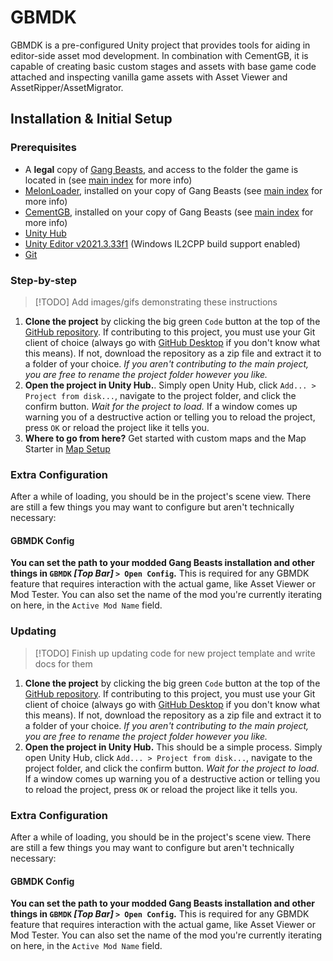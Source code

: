 # GBMDK

GBMDK is a pre-configured Unity project that provides tools for aiding in editor-side asset mod development. In combination with CementGB, it is capable of creating basic custom stages and assets with base game code attached and inspecting vanilla game assets with Asset Viewer and AssetRipper/AssetMigrator.

## Installation & Initial Setup

### Prerequisites

- A **legal** copy of [Gang Beasts](https://gangbeasts.game/), and access to the folder the game is located in (see [main index](../../index.md) for more info)
- [MelonLoader](https://melonwiki.xyz/#/), installed on your copy of Gang Beasts (see [main index](../../index.md) for more info)
- [CementGB](https://thunderstore.io/c/gang-beasts/p/CementGB/CementGB/), installed on your copy of Gang Beasts (see [main index](../../index.md) for more info)
- [Unity Hub](https://unity.com/download)
- [Unity Editor v2021.3.33f1](unityhub://2021.3.33f1/ee5a2aa03ab2) (Windows IL2CPP build support enabled)
- [Git](https://git-scm.com/)

### Step-by-step

> [!TODO]
> Add images/gifs demonstrating these instructions

1. **Clone the project** by clicking the big green `Code` button at the top of the [GitHub repository](https://github.com/CementGB-4-0/GBMDK). If contributing to this project, you must use your Git client of choice (always go with [GitHub Desktop](https://github.com/apps/desktop) if you don't know what this means). If not, download the repository as a zip file and extract it to a folder of your choice. *If you aren't contributing to the main project, you are free to rename the project folder however you like.*
2. **Open the project in Unity Hub.**. Simply open Unity Hub, click `Add... > Project from disk...`, navigate to the project folder, and click the confirm button. *Wait for the project to load.* If a window comes up warning you of a destructive action or telling you to reload the project, press `OK` or reload the project like it tells you. 
3. **Where to go from here?** Get started with custom maps and the Map Starter in [Map Setup](./scene-setup.md)

### Extra Configuration

After a while of loading, you should be in the project's scene view. There are still a few things you may want to configure but aren't technically necessary:

#### GBMDK Config

**You can set the path to your modded Gang Beasts installation and other things in `GBMDK` *[Top Bar]* `> Open Config`.** This is required for any GBMDK feature that requires interaction with the actual game, like Asset Viewer or Mod Tester. You can also set the name of the mod you're currently iterating on here, in the `Active Mod Name` field. 

### Updating

> [!TODO]
> Finish up updating code for new project template and write docs for them
1. **Clone the project** by clicking the big green `Code` button at the top of the [GitHub repository](https://github.com/CementGB-4-0/GBMDK). If contributing to this project, you must use your Git client of choice (always go with [GitHub Desktop](https://github.com/apps/desktop) if you don't know what this means). If not, download the repository as a zip file and extract it to a folder of your choice. *If you aren't contributing to the main project, you are free to rename the project folder however you like.*
2. **Open the project in Unity Hub.** This should be a simple process. Simply open Unity Hub, click `Add... > Project from disk...`, navigate to the project folder, and click the confirm button. *Wait for the project to load.* If a window comes up warning you of a destructive action or telling you to reload the project, press `OK` or reload the project like it tells you. 

### Extra Configuration

After a while of loading, you should be in the project's scene view. There are still a few things you may want to configure but aren't technically necessary:

#### GBMDK Config

**You can set the path to your modded Gang Beasts installation and other things in `GBMDK` *[Top Bar]* `> Open Config`.** This is required for any GBMDK feature that requires interaction with the actual game, like Asset Viewer or Mod Tester. You can also set the name of the mod you're currently iterating on here, in the `Active Mod Name` field.  
